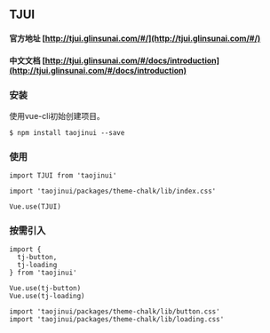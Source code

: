 ## TJUI

#### 官方地址 [http://tjui.glinsunai.com/#/](http://tjui.glinsunai.com/#/)

#### 中文文档 [http://tjui.glinsunai.com/#/docs/introduction](http://tjui.glinsunai.com/#/docs/introduction)

### 安装

使用vue-cli初始创建项目。

```
$ npm install taojinui --save
```

### 使用

```
import TJUI from 'taojinui'

import 'taojinui/packages/theme-chalk/lib/index.css'

Vue.use(TJUI)
```

### 按需引入

```
import {
  tj-button,
  tj-loading
} from 'taojinui'

Vue.use(tj-button)
Vue.use(tj-loading)

import 'taojinui/packages/theme-chalk/lib/button.css'
import 'taojinui/packages/theme-chalk/lib/loading.css'
```
